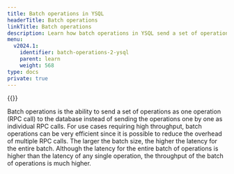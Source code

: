```yaml
---
title: Batch operations in YSQL
headerTitle: Batch operations
linkTitle: Batch operations
description: Learn how batch operations in YSQL send a set of operations as a single RPC call rather than one by one as individual RPC calls.
menu:
  v2024.1:
    identifier: batch-operations-2-ysql
    parent: learn
    weight: 568
type: docs
private: true
---
```

<!-- Page DISABLED for lack of content -->
{{<api-tabs>}}

Batch operations is the ability to send a set of operations as one operation (RPC call) to the database instead of sending the operations one by one as individual RPC calls. For use cases requiring high throughput, batch operations can be very efficient since it is possible to reduce the overhead of multiple RPC calls. The larger the batch size, the higher the latency for the entire batch. Although the latency for the entire batch of operations is higher than the latency of any single operation, the throughput of the batch of operations is much higher.
